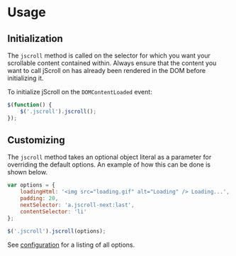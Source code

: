 # Usage

## Initialization

The `jscroll` method is called on the selector for which you want your scrollable content contained within. Always ensure that the content you want to call jScroll on has already been rendered in the DOM before initializing it.

To initialize jScroll on the `DOMContentLoaded` event:

```javascript
$(function() {
    $('.jscroll').jscroll();    
});
```

## Customizing

The `jscroll` method takes an optional object literal as a parameter for overriding the default options. An example of how this can be done is shown below.

```javascript
var options = {
    loadingHtml: '<img src="loading.gif" alt="Loading" /> Loading...',
    padding: 20,
    nextSelector: 'a.jscroll-next:last',
    contentSelector: 'li'
};

$('.jscroll').jscroll(options);
```

See [configuration](configuration.md) for a listing of all options.